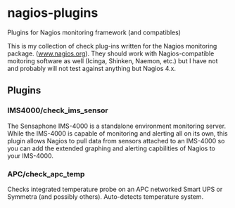# nagios-plugins
Plugins for Nagios monitoring framework (and compatibles)

This is my collection of check plug-ins written for the Nagios monitoring package. (www.nagios.org). They should work with Nagios-compatible moitoring software as well (Icinga, Shinken, Naemon, etc.) but I have not and probably will not test against anything but Nagios 4.x.

## Plugins

### IMS4000/check_ims_sensor

The Sensaphone IMS-4000 is a standalone environment monitoring server. While the IMS-4000 is capable of monitoring and alerting all on its own, this plugin allows Nagios to pull data from sensors attached to an IMS-4000 so you can add the extended graphing and alerting capbilities of Nagios to your IMS-4000.

### APC/check_apc_temp

Checks integrated temperature probe on an APC networked Smart UPS or Symmetra (and possibly others). Auto-detects temperature system.
